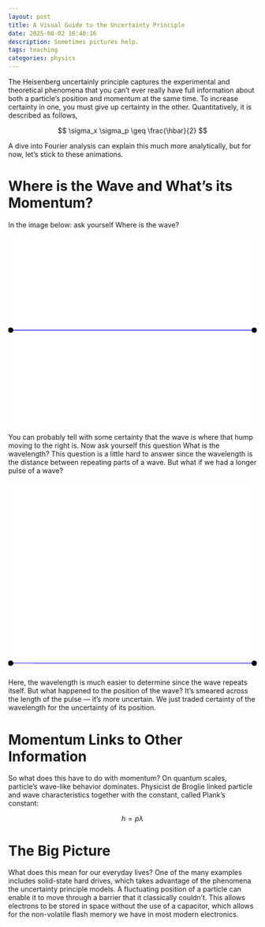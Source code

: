 ```yaml
---
layout: post
title: A Visual Guide to the Uncertainty Principle
date: 2025-08-02 16:40:16
description: Sometimes pictures help.
tags: teaching
categories: physics
---
```

The Heisenberg uncertainly principle captures the experimental and theoretical phenomena that you can’t ever really have full information about both a particle’s position and momentum at the same time. To increase certainty in one, you must give up certainty in the other. Quantitatively, it is described as follows,

$$
\sigma_x \sigma_p \geq \frac{\hbar}{2}
$$

A dive into Fourier analysis can explain this much more analytically, but for now, let’s stick to these animations.

# Where is the Wave and What’s its Momentum?

In the image below: ask yourself Where is the wave?

![Initial Diagram](/assets/img/visualGuide1.gif)

You can probably tell with some certainty that the wave is where that hump moving to the right is. Now ask yourself this question What is the wavelength? This question is a little hard to answer since the wavelength is the distance between repeating parts of a wave. But what if we had a longer pulse of a wave?

![Second Diagram](/assets/img/visualGuide2.gif)


Here, the wavelength is much easier to determine since the wave repeats itself. But what happened to the position of the wave? It’s smeared across the length of the pulse — it’s more uncertain. We just traded certainty of the wavelength for the uncertainty of its position.

# Momentum Links to Other Information

So what does this have to do with momentum? On quantum scales, particle’s wave-like behavior dominates. Physicist de Broglie linked particle and wave characteristics together with the constant, called Plank’s constant:

$$
h = p \lambda
$$

# The Big Picture

What does this mean for our everyday lives? One of the many examples includes solid-state hard drives, which takes advantage of the phenomena the uncertainty principle models. A fluctuating position of a particle can enable it to move through a barrier that it classically couldn’t. This allows electrons to be stored in space without the use of a capacitor, which allows for the non-volatile flash memory we have in most modern electronics.
